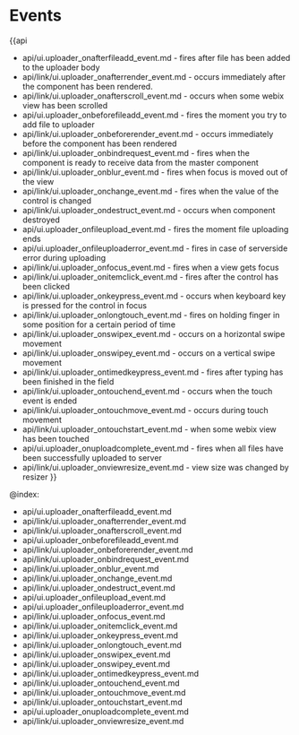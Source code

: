 Events
=======

{{api
- api/ui.uploader_onafterfileadd_event.md - fires after file has been added to the uploader body
- api/link/ui.uploader_onafterrender_event.md - occurs immediately after the component has been rendered.
- api/link/ui.uploader_onafterscroll_event.md - occurs when some webix view has been scrolled
- api/ui.uploader_onbeforefileadd_event.md - fires the moment you try to add file to uploader
- api/link/ui.uploader_onbeforerender_event.md - occurs immediately before the component has been rendered
- api/link/ui.uploader_onbindrequest_event.md - fires when the component is ready to receive data from the master component
- api/link/ui.uploader_onblur_event.md - fires when focus is moved out of the view
- api/link/ui.uploader_onchange_event.md - fires when the value of the control is changed
- api/link/ui.uploader_ondestruct_event.md - occurs when component destroyed
- api/ui.uploader_onfileupload_event.md - fires the moment file uploading ends
- api/ui.uploader_onfileuploaderror_event.md - fires in case of serverside error during uploading
- api/link/ui.uploader_onfocus_event.md - fires when a view gets focus
- api/link/ui.uploader_onitemclick_event.md - fires after the control has been clicked
- api/link/ui.uploader_onkeypress_event.md - occurs when keyboard key is pressed for the control in focus
- api/link/ui.uploader_onlongtouch_event.md - fires on holding finger in some position for a certain period of time
- api/link/ui.uploader_onswipex_event.md - occurs on a horizontal swipe movement
- api/link/ui.uploader_onswipey_event.md - occurs on a vertical swipe movement
- api/link/ui.uploader_ontimedkeypress_event.md - fires after typing has been finished in the field
- api/link/ui.uploader_ontouchend_event.md - occurs when the touch event is ended
- api/link/ui.uploader_ontouchmove_event.md - occurs during touch movement
- api/link/ui.uploader_ontouchstart_event.md - when some webix view has been touched
- api/ui.uploader_onuploadcomplete_event.md - fires when all files have been successfully uploaded to server
- api/link/ui.uploader_onviewresize_event.md - view size was changed by resizer
}}

@index:
- api/ui.uploader_onafterfileadd_event.md
- api/link/ui.uploader_onafterrender_event.md
- api/link/ui.uploader_onafterscroll_event.md
- api/ui.uploader_onbeforefileadd_event.md
- api/link/ui.uploader_onbeforerender_event.md
- api/link/ui.uploader_onbindrequest_event.md
- api/link/ui.uploader_onblur_event.md
- api/link/ui.uploader_onchange_event.md
- api/link/ui.uploader_ondestruct_event.md
- api/ui.uploader_onfileupload_event.md
- api/ui.uploader_onfileuploaderror_event.md
- api/link/ui.uploader_onfocus_event.md
- api/link/ui.uploader_onitemclick_event.md
- api/link/ui.uploader_onkeypress_event.md
- api/link/ui.uploader_onlongtouch_event.md
- api/link/ui.uploader_onswipex_event.md
- api/link/ui.uploader_onswipey_event.md
- api/link/ui.uploader_ontimedkeypress_event.md
- api/link/ui.uploader_ontouchend_event.md
- api/link/ui.uploader_ontouchmove_event.md
- api/link/ui.uploader_ontouchstart_event.md
- api/ui.uploader_onuploadcomplete_event.md
- api/link/ui.uploader_onviewresize_event.md


